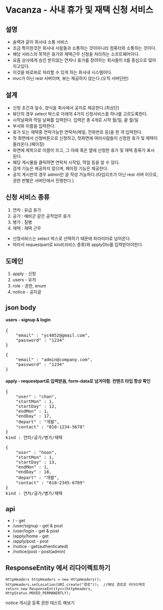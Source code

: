 # Vacanza - 사내 휴가 및 재택 신청 서비스

## 설명
* 슬랙과 같이 회사내 소통 서비스
* 조금 특이한것은 회사내 사람들과 소통하는 것이아니라 컴퓨터와 소통하는 것이다. 
* 해당 서비스의 목적은 휴가와 재택근무 신청을 처리하는 소프트웨어이다.
* 요즘 상사에게 승인 받지않는 연차나 휴가를 장려하는 회사들이 it를 중심으로 많아지고있다.
* 이것을 바로바로 처리할 수 있게 하는 회사내 시스템이다.
* mvc가 아닌 rest 서버이며, 뷰는 제공하지 않는다.(오직 서버단만)

## 설계
* 신청 조건과 일수, 양식을 회사에서 공지로 제공한다.(최상단)
* 뷰단의 경우 select 박스로 아래의 4가지 신청서비스중 하나를 고르도록한다.
* 시작날짜와 막일 날짜를 입력한다. 입력은 총 4개로 시작 월/일, 끝 월/일
* 부서와 이름을 입력한다.
* 휴가 또는 재택중 연락가능한 연락처(메일, 전화번호 등)을 한 개 입력한다.
* 첫 화면에서 신청버튼으로 신청하고, 첫화면에 여러사람들이 신청한 휴가 및 재택이 올라온다.(페이징)
* 화면에 제목으로 이름이 뜨고, 그 아래 혹은 옆에 신청한 휴가 및 재택 종류가 표시된다.
* 해당 게시물을 클릭하면 연락처 시작일, 막일 등을 알 수 있다.
* 검색 기능은 제공하지 않으며, 페이징 기능은 제공한다.
* 공지 게시판의 경우 admin만 글 작성 가능하다.(타임리프가 아닌 rest 서버 이므로, 권한 판별은 서버단에서 진행한다.)

## 신청 서비스 종류
1. 연차 : 유급 휴가
2. 공가 : 예비군 같은 공적업무 휴가
3. 병가 : 질병
4. 재택 : 재택 근무
* 신청서비스는 select 박스로 선택하기 때문에 파라미터로 넘어온다. 
* 따라서 requestpart로 kind(서비스 종류)와 applyDto를 입력받아야한다.

## 도메인 
1. apply - 신청
2. users - 유저
3. role - 권한, enum
4. notice - 공지글

## json body
#### users - signup & login
<pre>
{
    "email" : "yc4852@gmail.com",
    "password" : "1234"
}

{
    "email" : "admin@company.com",
    "password" : "1234"
}
</pre>

#### apply - requestpart로 입력받음, form-data로 넘겨야함. 컨텐츠 타입 항상 확인
<pre>
{
	"user" : "chan",
	"startMon" : 1,
	"startDay" : 12,
	"endMon" : 1,
	"endDay" : 17,
	"depart" : "개발",
	"contact" : "010-1234-5678"
}
kind : 연차/공가/병가/재택

{
	"user" : "hoon",
	"startMon" : 1,
	"startDay" : 13,
	"endMon" : 1,
	"endDay" : 18,
	"depart" : "개발",
	"contact" : "010-2345-6789"
}
kind : 연차/공가/병가/재택
</pre>

## api
* / - get
* /user/signup - get & post
* /user/login - get & post
* /apply/home - get
* /apply/post - post
* /notice - get(authenticated)
* /notice/post - post(admin)

## ResponseEntity 에서 리다이렉트하기
```
HttpHeaders httpHeaders = new HttpHeaders();
httpHeaders.setLocation(URI.create("경로"));  //해당 경로로 리다이렉트
return new ResponseEntity<>(httpHeaders, HttpStatus.MOVED_PERMANENTLY);
```

notice 게시글 등록 권한 테스트 해보기
